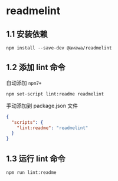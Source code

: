 # readmelint

## 1.1 安装依赖

```shell
npm install --save-dev @awawa/readmelint
```

## 1.2 添加 lint 命令

自动添加 `npm7+`

```shell
npm set-script lint:readme readmelint
```

手动添加到 package.json 文件

```json
{
  "scripts": {
    "lint:readme": "readmelint"
  }
}
```

## 1.3 运行 lint 命令

```shell
npm run lint:readme
```

